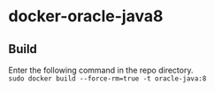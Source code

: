 # docker-oracle-java8

## Build

Enter the following command in the repo directory.  
`sudo docker build --force-rm=true -t oracle-java:8`
